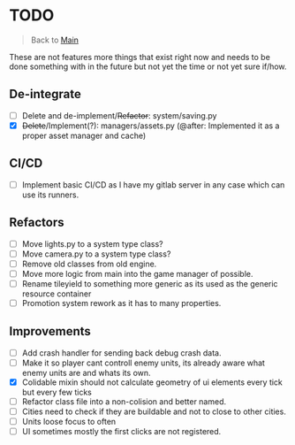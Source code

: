 # TODO

> Back to [Main](README.md)

These are not features more things that exist right now and needs to be done something with in the future but not yet the time or not yet sure if/how.

## De-integrate

- [ ] Delete and de-implement/~~Refactor~~: system/saving.py
- [x] ~~Delete~~/Implement(?): managers/assets.py (@after: Implemented it as a proper asset manager and cache)

## CI/CD

- [ ] Implement basic CI/CD as I have my gitlab server in any case which can use its runners.

## Refactors

- [ ] Move lights.py to a system type class?
- [ ] Move camera.py to a system type class?
- [ ] Remove old classes from old engine.
- [ ] Move more logic from main into the game manager of possible.
- [ ] Rename tileyield to something more generic as its used as the generic resource container
- [ ] Promotion system rework as it has to many properties.

## Improvements

- [ ] Add crash handler for sending back debug crash data.
- [ ] Make it so player cant controll enemy units, its already aware what enemy units are and whats its own.
- [x] Colidable mixin should not calculate geometry of ui elements every tick but every few ticks
- [ ] Refactor class file into a non-colision and better named.
- [ ] Cities need to check if they are buildable and not to close to other cities.
- [ ] Units loose focus to often
- [ ] UI sometimes mostly the first clicks are not registered.
